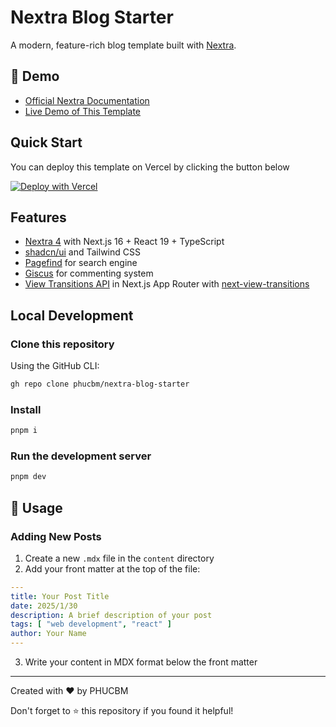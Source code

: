 # Nextra Blog Starter

A modern, feature-rich blog template built with [Nextra](https://nextra.site).

## 🚀 Demo

- [Official Nextra Documentation](https://nextra.site)
- [Live Demo of This Template](https://nextra-blog-template.vercel.app/)

## Quick Start

You can deploy this template on Vercel by clicking the button below

[![Deploy with Vercel](https://vercel.com/button)](https://vercel.com/new/clone?repository-url=https%3A%2F%2Fgithub.com%2Fphucbm%2Fnextra-blog-starter)

## Features

- [Nextra 4](https://nextra.site/docs) with Next.js 16 + React 19 + TypeScript
- [shadcn/ui](https://ui.shadcn.com/) and Tailwind CSS
- [Pagefind](https://the-guild.dev/blog/nextra-4#new-search-engine--pagefind) for search engine
- [Giscus](https://giscus.app/) for commenting system
- [View Transitions API](https://developer.mozilla.org/en-US/docs/Web/API/View_Transitions_API) in Next.js App Router with [next-view-transitions](https://github.com/shuding/next-view-transitions)

## Local Development

### Clone this repository

Using the GitHub CLI:
```bash
gh repo clone phucbm/nextra-blog-starter
```

### Install
```bash
pnpm i
```

### Run the development server
```bash
pnpm dev
```

## 📝 Usage

### Adding New Posts

1. Create a new `.mdx` file in the `content` directory
2. Add your front matter at the top of the file:

```yaml
---
title: Your Post Title
date: 2025/1/30
description: A brief description of your post
tags: [ "web development", "react" ]
author: Your Name
---
```

3. Write your content in MDX format below the front matter

---

Created with ❤️ by PHUCBM

Don't forget to ⭐ this repository if you found it helpful!
